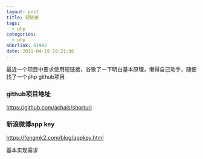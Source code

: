```yaml
---
layout: post
title: 短链接
tags:
  - php
categories:
  - php
abbrlink: 61992
date: 2019-04-19 19:21:36
---
```


最近一个项目中要求使用短链接，谷歌了一下明白基本原理，懒得自己动手，随便找了一个php github项目

### github项目地址

https://github.com/achais/shorturl

### 新浪微博app key

https://fengmk2.com/blog/appkey.html


基本实现需求
